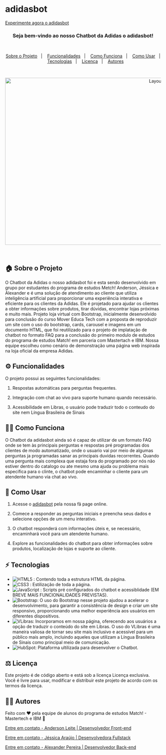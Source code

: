 # adidasbot

[Experimente agora o adidasbot](https://jessiaraujo.github.io/projeto-chatbot-match-adidas-loja)

<h3 align="center">
  Seja bem-vindo ao nosso Chatbot da Adidas o adidasbot!
</h3>

<br>

<p align="center">
  <a href="#house-sobre-o-projeto">Sobre o Projeto</a>&nbsp;&nbsp;&nbsp;|&nbsp;&nbsp;&nbsp;
  <a href="#gear-funcionalidades">Funcionalidades</a>&nbsp;&nbsp;&nbsp;|&nbsp;&nbsp;&nbsp;
  <a href="#man_shrugging-como-funciona">Como Funciona</a>&nbsp;&nbsp;&nbsp;|&nbsp;&nbsp;&nbsp;
  <a href="#open_book-como-usar">Como Usar</a>&nbsp;&nbsp;&nbsp;|&nbsp;&nbsp;&nbsp;
  <a href="#zap-tecnologias">Tecnologias</a>&nbsp;&nbsp;&nbsp;|&nbsp;&nbsp;&nbsp;
  <a href="#balance_scale-licença">Licença</a>&nbsp;&nbsp;&nbsp;|&nbsp;&nbsp;&nbsp;
  <a href="#man_technologist-autores">Autores</a>
</p>

<br>

<p align="center">
  <img width="960" height="540" alt="Layout" src="./img/demo/demo-projeto.gif">
</p>
<br>

## :house: Sobre o Projeto

O Chatbot da Adidas o nosso adidasbot foi e esta sendo desenvolvido em grupo por estudantes do programa de estudos Metch! Anderson, Jéssica e Alexander e é uma solução de atendimento ao cliente que utiliza inteligência artificial para proporcionar uma experiência interativa e eficiente para os clientes da Adidas. Ele é projetado para ajudar os clientes a obter informações sobre produtos, tirar dúvidas, encontrar lojas próximas e muito mais. Projeto loja virtual com Bootstrap, inicialmente desenvolvido para conclusão do curso Mover Educa Tech com a proposta de reproduzir um site com o uso do bootstrap, cards, carousel e imagens em um documento HTML, que foi reutilizado para o projeto de implatação de chatbot no formato FAQ para a conclusão do primeiro modulo de estudos do programa de estudos Match! em parceria com Mastertach e IBM. Nossa equipe escolheu como cenário de demonstração uma página web inspirada na loja oficial da empresa Adidas.

## :gear: Funcionalidades

O projeto possui as seguintes funcionalidades:

1. Respostas automáticas para perguntas frequentes.

2. Integração com chat ao vivo para suporte humano quando necessário.

3. Acessibilidade em Libras, o usuário pode traduzir todo o conteudo do site nem Língua Brasileira de Sinais

## :man_shrugging: Como Funciona

O Chatbot da adidasbot ainda só é capaz de utilizar de um formato FAQ onde se tem às principais perguntas e respostas pré programadas dos clientes de modo automatizado, onde o usuario vai por meio de algumas perguntas ja programadas sanar as principais duvidas recorrentes. Quando uma pergunta mais complexa que estaja fora do programado por nós não estiver dentro do catalogo ou ate mesmo uma ajuda ou problema mais especifica para o clinte, o chatbot pode encaminhar o cliente para um atendente humano via chat ao vivo.

## :open_book: Como Usar

1. Acesse o [adidasbot](https://jessiaraujo.github.io/projeto-chatbot-match-adidas-loja) pela nossa fã page online.

2. Comece a responder as perguntas iniciais e preencha seus dados e selecione opções de um menu interativo.

3. O chatbot responderá com informações úteis e, se necessário, encaminhará você para um atendente humano.

4. Explore as funcionalidades do chatbot para obter informações sobre produtos, localização de lojas e suporte ao cliente.

## :zap: Tecnologias

- ![HTML5](https://img.shields.io/badge/-HTML5-E34F26?style=flat-the-badge&logo=html5&logoColor=white) : Contendo toda a estrutura HTML da página.
- ![CSS3](https://img.shields.io/badge/-CSS3-1572B6?style=flat-the-badge&logo=css3) : Estilização de toda a página.
- ![JavaScript](https://img.shields.io/badge/-JavaScript-black?style=flat-the-badge&logo=javascript) : Scripts pré configurados do chatbot e acessiblidade (EM BREVE MAIS FUNCIONALIDADES PREVISTAS).
- ![Bootstrap](https://img.shields.io/badge/Bootstrap-563D7C?style=flat-the-badge&logo=bootstrap&logoColor=white): O uso do Bootstrap nesse projeto ajudou a acelerar o desenvolvimento, para garantir a consistência de design e criar um site responsivo, proporcionando uma melhor experiência aos usuários em diferentes dispositivos.
- ![VLibras](https://img.shields.io/badge/VLibras_Plugin.js-Acessível_em_Libras-blue): Incorporamos em nossa página, oferecendo aos usuários a opção de traduzir o conteúdo do site em Libras. O uso do VLibras é uma maneira valiosa de tornar seu site mais inclusivo e acessível para um público mais amplo, incluindo aqueles que utilizam a Língua Brasileira de Sinais como principal meio de comunicação.
- ![HubSpot](https://img.shields.io/badge/HubSpot-orange): Plataforma ultilizada para desenvolver o Chatbot.
  
## :balance_scale: Licença

Este projeto é de código aberto e está sob a licença Licença exclusiva. Você é livre para usar, modificar e distribuir este projeto de acordo com os termos da licença.

## :man_technologist: Autores

Feito com ♥ pela equipe de alunos do programa de estudos Match! - Mastertech e IBM :wave:

[Entre em contato - Anderson Leite | Desenvolvedor Front-end](https://www.linkedin.com/in/andersondiasleite/)

[Entre em contato - Jéssica Araújo | Desenvolvedora Fullstack](https://www.linkedin.com/in/jessica-araujo90/)

[Entre em contato - Alexander Pereira | Desenvolvedor Back-end](https://www.linkedin.com/in/alexnderp/)

